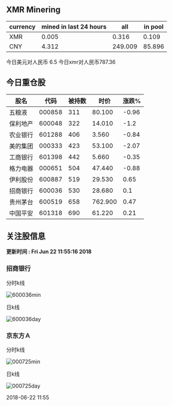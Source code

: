 ## XMR Minering

|currency|mined in last 24 hours|all|in pool|
|---|---|---|---|
|XMR|0.005|0.316|0.109|
|CNY|4.312|249.009|85.896|

今日美元对人民币 6.5	今日xmr对人民币787.36


## 今日重仓股 

|股名|代码|被持数|时价|涨跌%|
|---|---|---|---|---|
|五粮液|000858|311|80.100|-0.96|
|保利地产|600048|322|14.010|-1.2|
|农业银行|601288|406|3.560|-0.84|
|美的集团|000333|423|53.100|-2.07|
|工商银行|601398|442|5.660|-0.35|
|格力电器|000651|504|47.440|-0.88|
|伊利股份|600887|519|29.530|0.65|
|招商银行|600036|530|28.680|0.1|
|贵州茅台|600519|658|762.900|0.47|
|中国平安|601318|690|61.220|0.21|

## 关注股信息
**更新时间 : Fri Jun 22 11:55:16 2018**
### 招商银行 
分时k线

![600036min](http://image.sinajs.cn/newchart/min/n/sh600036.gif)

日k线

![600036day](http://image.sinajs.cn/newchart/daily/n/sh600036.gif)

### 京东方Ａ 
分时k线

![000725min](http://image.sinajs.cn/newchart/min/n/sz000725.gif)

日k线

![000725day](http://image.sinajs.cn/newchart/daily/n/sz000725.gif)

2018-06-22 11:55